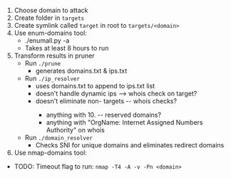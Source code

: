 

1. Choose domain to attack
2. Create folder in `targets`
3. Create symlink called `target` in root to `targets/<domain>`
4. Use enum-domains tool:
    * ./enumall.py <domain> -a
    * Takes at least 8 hours to run
5. Transform results in pruner
    * Run `./prune`
      * generates domains.txt & ips.txt
    * Run `./ip_resolver`
      * uses domains.txt to append to ips.txt list
      * doesn't handle dynamic ips --> whois check on target?
      * doesn't eliminate non-<domain> targets -- whois checks?
        * anything with 10.<blah> -- reserved domains?
        * anything with "OrgName:        Internet Assigned Numbers Authority" on whois
    * Run `./domain_resolver`
      * Checks SNI for unique domains and eliminates redirect domains
6. Use nmap-domains tool:
  * TODO: Timeout flag to run: `nmap -T4 -A -v -Pn <domain>`


